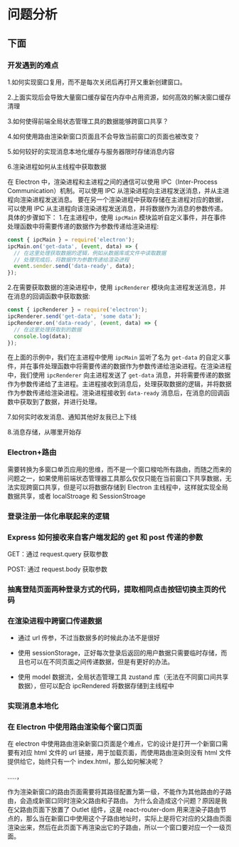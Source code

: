 # 问题分析

## 下面

### 开发遇到的难点

1.如何实现窗口复用，而不是每次关闭后再打开又重新创建窗口。

2.上面实现后会导致大量窗口缓存留在内存中占用资源，如何高效的解决窗口缓存清理

3.如何使得前端全局状态管理工具的数据能够跨窗口共享？

4.如何使用路由渲染新窗口页面且不会导致当前窗口的页面也被改变？

5.如何较好的实现消息本地化缓存与服务器限时存储消息内容

6.渲染进程如何从主线程中获取数据

在 Electron 中，渲染进程和主进程之间的通信可以使用 IPC（Inter-Process Communication）机制。可以使用 IPC 从渲染进程向主进程发送消息，并从主进程向渲染进程发送消息。
要在另一个渲染进程中获取存储在主进程对应的数据，可以使用 IPC 从主进程向该渲染进程发送消息，并将数据作为消息的参数传递。具体的步骤如下： 1.在主进程中，使用 `ipcMain` 模块监听自定义事件，并在事件处理函数中将需要传递的数据作为参数传递给渲染进程:

```js
const { ipcMain } = require('electron');
ipcMain.on('get-data', (event, data) => {
  // 在这里处理获取数据的逻辑，例如从数据库或文件中读取数据
  // 处理完成后，将数据作为参数传递给渲染进程
  event.sender.send('data-ready', data);
});
```

2.在需要获取数据的渲染进程中，使用 `ipcRenderer` 模块向主进程发送消息，并在消息的回调函数中获取数据:

```js
const { ipcRenderer } = require('electron');
ipcRenderer.send('get-data', 'some data');
ipcRenderer.on('data-ready', (event, data) => {
  // 在这里处理获取到的数据
  console.log(data);
});
```

在上面的示例中，我们在主进程中使用 `ipcMain` 监听了名为 `get-data` 的自定义事件，并在事件处理函数中将需要传递的数据作为参数传递给渲染进程。在渲染进程中，我们使用 `ipcRenderer` 向主进程发送了 `get-data` 消息，并将需要传递的数据作为参数传递给了主进程。主进程接收到消息后，处理获取数据的逻辑，并将数据作为参数传递给渲染进程。渲染进程接收到 `data-ready` 消息后，在消息的回调函数中获取到了数据，并进行处理。

7.如何实时收发消息、通知其他好友我已上下线

8.消息存储，从哪里开始存

### Electron+路由

需要转换为多窗口单页应用的思维，而不是一个窗口梭哈所有路由，而随之而来的问题之一，如果使用前端状态管理器工具那么仅仅只能在当前窗口下共享数据，无法实现跨窗口共享，但是可以将数据存储到 Electron 主线程中，这样就实现全局数据共享，或者 localStroage 和 SessionStroage

### 登录注册一体化串联起来的逻辑

### Express 如何接收来自客户端发起的 get 和 post 传递的参数

GET：通过 request.query 获取参数

POST: 通过 request.body 获取参数

### 抽离登陆页面两种登录方式的代码，提取相同点击按钮切换主页的代码

### 在渲染进程中跨窗口传递数据

- 通过 url 传参，不过当数据多的时候此办法不是很好

- 使用 sessionStorage，正好每次登录后返回的用户数据只需要临时存储，而且也可以在不同页面之间传递数据，但是有更好的办法。

- 使用 model 数据流，全局状态管理工具 zustand 库（无法在不同窗口间共享数据），但可以配合 ipcRendered 将数据存储到主线程中

### 实现消息本地化

### 在 Electron 中使用路由渲染每个窗口页面

在 electron 中使用路由渲染新窗口页面是个难点，它的设计是打开一个新窗口需要有对应 html 文件的 url 链接，用于加载页面，而使用路由渲染则没有 html 文件提供给它，始终只有一个 index.html，那么如何解决呢？

.....，

作为渲染新窗口的路由页面需要将其路径配置为第一级，不能作为其他路由的子路由，会造成新窗口同时渲染父路由和子路由。
为什么会造成这个问题？原因是我在父路由页面下放置了 Outlet 组件，这是 react-router-dom 用来渲染子路由节点的，那么当在新窗口中使用这个子路由地址时，实际上是将它对应的父路由页面渲染出来，然后在此页面下再渲染出它的子路由，所以一个窗口要对应一个一级页面。
